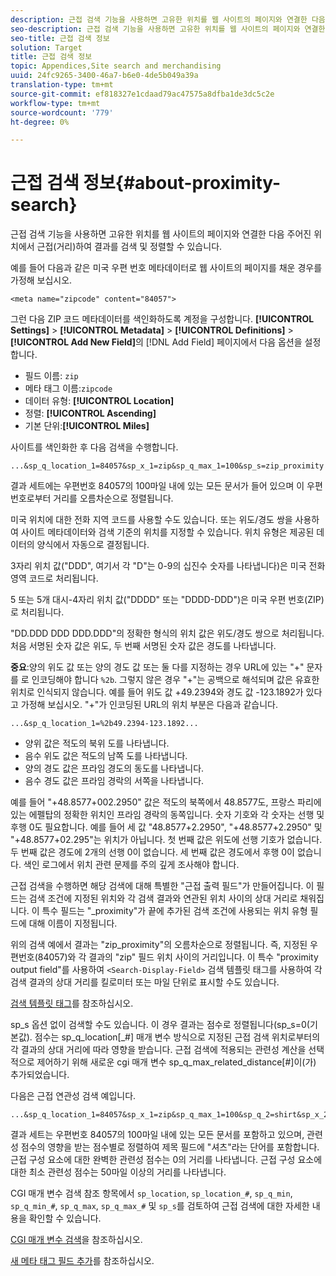 ```yaml
---
description: 근접 검색 기능을 사용하면 고유한 위치를 웹 사이트의 페이지와 연결한 다음 주어진 위치에서 근접(거리)하여 결과를 검색 및 정렬할 수 있습니다.
seo-description: 근접 검색 기능을 사용하면 고유한 위치를 웹 사이트의 페이지와 연결한 다음 주어진 위치에서 근접(거리)하여 결과를 검색 및 정렬할 수 있습니다.
seo-title: 근접 검색 정보
solution: Target
title: 근접 검색 정보
topic: Appendices,Site search and merchandising
uuid: 24fc9265-3400-46a7-b6e0-4de5b049a39a
translation-type: tm+mt
source-git-commit: ef818327e1cdaad79ac47575a8dfba1de3dc5c2e
workflow-type: tm+mt
source-wordcount: '779'
ht-degree: 0%

---
```



# 근접 검색 정보{#about-proximity-search}

근접 검색 기능을 사용하면 고유한 위치를 웹 사이트의 페이지와 연결한 다음 주어진 위치에서 근접(거리)하여 결과를 검색 및 정렬할 수 있습니다.

예를 들어 다음과 같은 미국 우편 번호 메타데이터로 웹 사이트의 페이지를 채운 경우를 가정해 보십시오.

```
<meta name="zipcode" content="84057">
```

그런 다음 ZIP 코드 메타데이터를 색인화하도록 계정을 구성합니다. **[!UICONTROL Settings]** > **[!UICONTROL Metadata]** > **[!UICONTROL Definitions]** > **[!UICONTROL Add New Field]**&#x200B;의 [!DNL Add Field] 페이지에서 다음 옵션을 설정합니다.

* 필드 이름: `zip`
* 메타 태그 이름:`zipcode`
* 데이터 유형: **[!UICONTROL Location]**
* 정렬: **[!UICONTROL Ascending]**
* 기본 단위:**[!UICONTROL Miles]**

사이트를 색인화한 후 다음 검색을 수행합니다.

```
...&sp_q_location_1=84057&sp_x_1=zip&sp_q_max_1=100&sp_s=zip_proximity
```

결과 세트에는 우편번호 84057의 100마일 내에 있는 모든 문서가 들어 있으며 이 우편번호로부터 거리를 오름차순으로 정렬됩니다.

미국 위치에 대한 전화 지역 코드를 사용할 수도 있습니다. 또는 위도/경도 쌍을 사용하여 사이트 메타데이터와 검색 기준의 위치를 지정할 수 있습니다. 위치 유형은 제공된 데이터의 양식에서 자동으로 결정됩니다.

3자리 위치 값(&quot;DDD&quot;, 여기서 각 &quot;D&quot;는 0-9의 십진수 숫자를 나타냅니다)은 미국 전화 영역 코드로 처리됩니다.

5 또는 5개 대시-4자리 위치 값(&quot;DDDD&quot; 또는 &quot;DDDD-DDD&quot;)은 미국 우편 번호(ZIP)로 처리됩니다.

&quot;DD.DDD DDD DDD.DDD&quot;의 정확한 형식의 위치 값은 위도/경도 쌍으로 처리됩니다. 처음 서명된 숫자 값은 위도, 두 번째 서명된 숫자 값은 경도를 나타냅니다.

**중요**:양의 위도 값 또는 양의 경도 값 또는 둘 다를 지정하는 경우 URL에 있는 &quot;+&quot; 문자를 로 인코딩해야 합니다 `%2b`. 그렇지 않은 경우 &quot;+&quot;는 공백으로 해석되며 값은 유효한 위치로 인식되지 않습니다. 예를 들어 위도 값 +49.2394와 경도 값 -123.1892가 있다고 가정해 보십시오. &quot;+&quot;가 인코딩된 URL의 위치 부분은 다음과 같습니다.

```
...&sp_q_location_1=%2b49.2394-123.1892...
```

* 양위 값은 적도의 북위 도를 나타냅니다.
* 음수 위도 값은 적도의 남쪽 도를 나타냅니다.
* 양의 경도 값은 프라임 경도의 동도를 나타냅니다.
* 음수 경도 값은 프라임 경락의 서쪽을 나타냅니다.

예를 들어 &quot;+48.8577+002.2950&quot; 값은 적도의 북쪽에서 48.8577도, 프랑스 파리에 있는 에펠탑의 정확한 위치인 프라임 경락의 동쪽입니다. 숫자 기호와 각 숫자는 선행 및 후행 0도 필요합니다. 예를 들어 세 값 &quot;48.8577+2.2950&quot;, &quot;+48.8577+2.2950&quot; 및 &quot;+48.8577+02.295&quot;는 위치가 아닙니다. 첫 번째 값은 위도에 선행 기호가 없습니다. 두 번째 값은 경도에 2개의 선행 0이 없습니다. 세 번째 값은 경도에서 후행 0이 없습니다. 색인 로그에서 위치 관련 문제를 주의 깊게 조사해야 합니다.

근접 검색을 수행하면 해당 검색에 대해 특별한 &quot;근접 출력 필드&quot;가 만들어집니다. 이 필드는 검색 조건에 지정된 위치와 각 검색 결과와 연관된 위치 사이의 상대 거리로 채워집니다. 이 특수 필드는 &quot;_proximity&quot;가 끝에 추가된 검색 조건에 사용되는 위치 유형 필드에 대해 이름이 지정됩니다.

위의 검색 예에서 결과는 &quot;zip_proximity&quot;의 오름차순으로 정렬됩니다. 즉, 지정된 우편번호(84057)와 각 결과의 &quot;zip&quot; 필드 위치 사이의 거리입니다. 이 특수 &quot;proximity output field&quot;를 사용하여 `<Search-Display-Field>` 검색 템플릿 태그를 사용하여 각 검색 결과의 상대 거리를 킬로미터 또는 마일 단위로 표시할 수도 있습니다.

[검색 템플릿 태그](../c-appendices/c-templates.md#reference_F7AA3FF602314E42842BBC740D2CA1A4)를 참조하십시오.

sp_s 옵션 없이 검색할 수도 있습니다. 이 경우 결과는 점수로 정렬됩니다(sp_s=0(기본값). 점수는 sp_q_location[_#] 매개 변수 방식으로 지정된 근접 검색 위치로부터의 각 결과의 상대 거리에 따라 영향을 받습니다. 근접 검색에 적용되는 관련성 계산을 선택적으로 제어하기 위해 새로운 cgi 매개 변수 sp_q_max_related_distance[#]이(가) 추가되었습니다.

다음은 근접 연관성 검색 예입니다.

```
...&sp_q_location_1=84057&sp_x_1=zip&sp_q_max_1=100&sp_q_2=shirt&sp_x_2=title&sp_q_max_relevant_distance_2=50
```

결과 세트는 우편번호 84057의 100마일 내에 있는 모든 문서를 포함하고 있으며, 관련성 점수의 영향을 받는 점수별로 정렬하여 제목 필드에 &quot;셔츠&quot;라는 단어를 포함합니다. 근접 구성 요소에 대한 완벽한 관련성 점수는 0의 거리를 나타냅니다. 근접 구성 요소에 대한 최소 관련성 점수는 50마일 이상의 거리를 나타냅니다.

CGI 매개 변수 검색 참조 항목에서 `sp_location`, `sp_location_#`, `sp_q_min`, `sp_q_min_#`, `sp_q_max`, `sp_q_max_#` 및 `sp_s`를 검토하여 근접 검색에 대한 자세한 내용을 확인할 수 있습니다.

[CGI 매개 변수 검색](../c-appendices/c-cgiparameters.md#reference_DA27A8B0728246DA94994885E1353890)을 참조하십시오.

[새 메타 태그 필드 추가](../c-about-settings-menu/c-about-metadata-menu.md#task_6DF188C0FC7F4831A4444CA9AFA615E5)를 참조하십시오.

